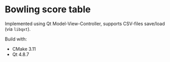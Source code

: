# Bowling score table

Implemented using Qt Model-View-Controller, supports CSV-files save/load (via `libqxt`).

Build with:
* CMake 3.11
* Qt 4.8.7
